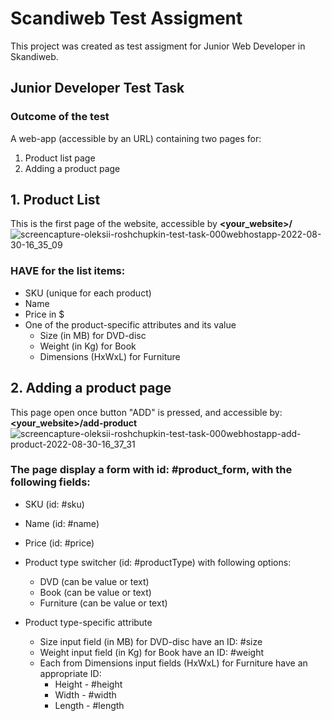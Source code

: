 # Scandiweb Test Assigment

This project was created as test assigment for Junior Web Developer in Skandiweb.

## Junior Developer Test Task

### Outcome of the test

A web-app (accessible by an URL) containing two pages for:

1. Product list page
2. Adding a product page

## 1. Product List

This is the first page of the website, accessible by **<your_website>/**
![screencapture-oleksii-roshchupkin-test-task-000webhostapp-2022-08-30-16_35_09](https://user-images.githubusercontent.com/106179118/187451409-9b0f9b9c-a4b4-4266-a667-6d7595d5cc6b.png)

### HAVE for the list items:

- SKU (unique for each product)
- Name
- Price in $
- One of the product-specific attributes and its value
    - Size (in MB) for DVD-disc
    - Weight (in Kg) for Book
    - Dimensions (HxWxL) for Furniture

## 2. Adding a product page

This page open once button "ADD" is pressed, and accessible by: **<your_website>/add-product**
![screencapture-oleksii-roshchupkin-test-task-000webhostapp-add-product-2022-08-30-16_37_31](https://user-images.githubusercontent.com/106179118/187451766-6b5ebf8a-9ff3-4b74-a666-8e0d97820f3b.png)


### The page display a form with id: #product_form, with the following fields:

- SKU (id: #sku)
- Name (id: #name)
- Price (id: #price)

- Product type switcher (id: #productType) with following options:
    - DVD (can be value or text)
    - Book (can be value or text)
    - Furniture (can be value or text)
    
- Product type-specific attribute
    - Size input field (in MB) for DVD-disc have an ID: #size
    - Weight input field (in Kg) for Book have an ID: #weight
    - Each from Dimensions input fields (HxWxL) for Furniture have an appropriate ID:
        - Height - #height
        - Width - #width
        - Length - #length
